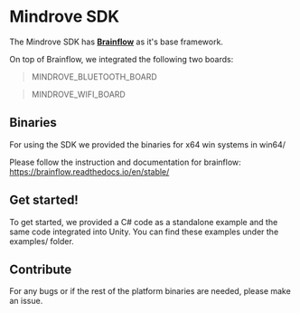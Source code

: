 # Mindrove SDK


The Mindrove SDK has <b>[Brainflow](https://github.com/brainflow-dev/brainflow)</b>  as it's base framework. 

On top of Brainflow, we integrated the following two boards: 
> MINDROVE_BLUETOOTH_BOARD

> MINDROVE_WIFI_BOARD


## Binaries
For using the SDK we provided the binaries for x64 win systems in win64/

Please follow the instruction and documentation for brainflow: https://brainflow.readthedocs.io/en/stable/


## Get started!
To get started, we provided a C# code as a standalone example and the same code integrated into Unity. You can find these examples under the examples/ folder. 


## Contribute
For any bugs or if the rest of the platform binaries are needed, please make an issue.
